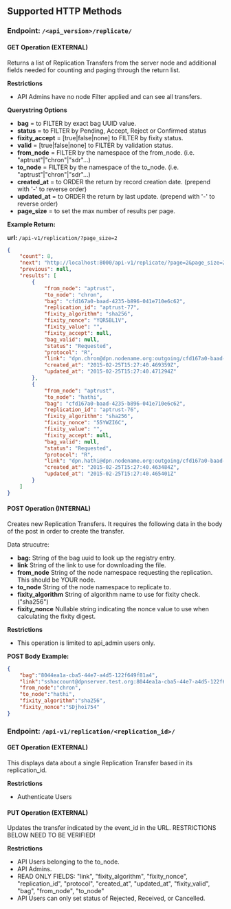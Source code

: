 ## Supported HTTP Methods

### **Endpoint:** `/<api_version>/replicate/`

#### GET Operation (EXTERNAL)

Returns a list of Replication Transfers from the server node and additional fields needed for counting and paging through the return list.

**Restrictions**
* API Admins have no node Filter applied and can see all transfers.

**Querystring Options**
* **bag** = <exact id> to FILTER by exact bag UUID value.
* **status** = to FILTER by Pending, Accept, Reject or Confirmed status
* **fixity_accept** = [true|false|none] to FILTER by fixity status.
* **valid** = [true|false|none] to FILTER by validation status.
* **from_node** = <exact name> FILTER by the namespace of the from_node. (i.e. "aptrust"|"chron"|"sdr"...)
* **to_node** = <exact name> FILTER by the namespace of the to_node. (i.e. "aptrust"|"chron"|"sdr"...)
* **created_at** = <dpn date format> to ORDER the return by record creation date. (prepend with '-' to reverse order)
* **updated_at** = <dpn date format> to ORDER the return by last update. (prepend with '-' to reverse order)
* **page_size** = <int> to set the max number of results per page.

**Example Return:**

**url:** `/api-v1/replication/?page_size=2`

```json
{
    "count": 8,
    "next": "http://localhost:8000/api-v1/replicate/?page=2&page_size=2",
    "previous": null,
    "results": [
        {
            "from_node": "aptrust",
            "to_node": "chron",
            "bag": "cfd167a0-baad-4235-b896-041e710e6c62",
            "replication_id": "aptrust-77",
            "fixity_algorithm": "sha256",
            "fixity_nonce": "YQR5BL1V",
            "fixity_value": "",
            "fixity_accept": null,
            "bag_valid": null,
            "status": "Requested",
            "protocol": "R",
            "link": "dpn.chron@dpn.nodename.org:outgoing/cfd167a0-baad-4235-b896-041e710e6c62.tar",
            "created_at": "2015-02-25T15:27:40.469359Z",
            "updated_at": "2015-02-25T15:27:40.471294Z"
        },
        {
            "from_node": "aptrust",
            "to_node": "hathi",
            "bag": "cfd167a0-baad-4235-b896-041e710e6c62",
            "replication_id": "aptrust-76",
            "fixity_algorithm": "sha256",
            "fixity_nonce": "55YWZI6C",
            "fixity_value": "",
            "fixity_accept": null,
            "bag_valid": null,
            "status": "Requested",
            "protocol": "R",
            "link": "dpn.hathi@dpn.nodename.org:outgoing/cfd167a0-baad-4235-b896-041e710e6c62.tar",
            "created_at": "2015-02-25T15:27:40.463484Z",
            "updated_at": "2015-02-25T15:27:40.465401Z"
        }
    ]
}
```

#### POST Operation (INTERNAL)

Creates new Replication Transfers.  It requires the following data in the body of the post in order to create the transfer.

Data strucutre:
* **bag:** String of the bag uuid to look up the registry entry.
* **link** String of the link to use for downloading the file.
* **from_node** String of the node namespace requesting the replication. This should be YOUR node.
* **to_node** String of the node namespace to replicate to.
* **fixity_algorithm** String of algorithm name to use for fixity check. ("sha256")
* **fixity_nonce** Nullable string indicating the nonce value to use when calculating the fixity digest.

**Restrictions**
*  This operation is limited to api_admin users only.

**POST Body Example:**
```json
{
    "bag":"8044ea1a-cba5-44e7-a4d5-122f649f81a4",
    "link":"sshaccount@dpnserver.test.org:8044ea1a-cba5-44e7-a4d5-122f649f81a4.tar",
    "from_node":"chron",
    "to_node":"hathi",
    "fixity_algorithm":"sha256",
    "fixity_nonce":"SDjhoi754"
}
```

### **Endpoint:** `/api-v1/replication/<replication_id>/`

#### GET Operation (EXTERNAL)

This displays data about a single Replication Transfer based in its replication_id.

**Restrictions**
* Authenticate Users 

#### PUT Operation (EXTERNAL)

Updates the transfer indicated by the event_id in the URL. RESTRICTIONS BELOW NEED TO BE VERIFIED!

**Restrictions**
* API Users belonging to the to_node.
* API Admins.
* READ ONLY FIELDS: "link", "fixity_algorithm", "fixity_nonce", "replication_id", "protocol", "created_at", "updated_at", "fixity_valid", "bag", "from_node", "to_node"
* API Users can only set status of Rejected, Received, or Cancelled.
